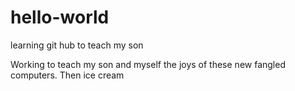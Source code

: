 # hello-world
learning git hub to teach my son

Working to teach my son and myself the joys of these new fangled computers.
Then ice cream
